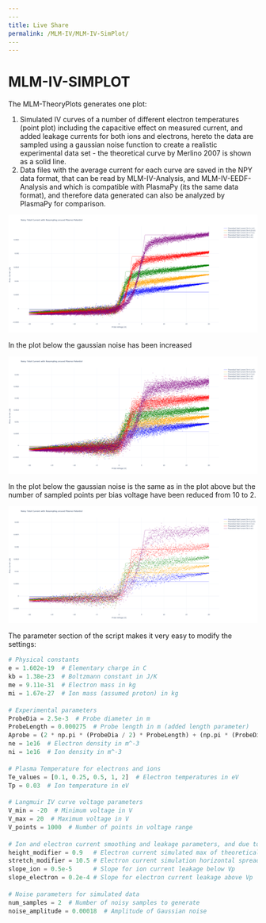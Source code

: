 ```yaml
---
​---
title: Live Share
permalink: /MLM-IV/MLM-IV-SimPlot/
​---
---
```


# MLM-IV-SIMPLOT

The MLM-TheoryPlots generates one plot:

1.  Simulated IV curves of a number of different electron temperatures (point plot) including the capacitive effect on measured current, and added leakage currents for both ions and electrons, hereto the data are sampled using a gaussian noise function to create a realistic experimental data set - the theoretical curve by Merlino 2007 is shown as a solid line.
2. Data files with the average current for each curve are saved in the NPY data format, that can be read by MLM-IV-Analysis, and MLM-IV-EEDF-Analysis and which is compatible with PlasmaPy (its the same data format), and therefore data generated can also be analyzed by PlasmaPy for comparison.

![MLM-IV-SimPlot](.\images\MLM-IV-SimPlot.png)

In the plot below the gaussian noise has been increased

![MLM-IV-SimPlot](.\images\MLM-IV-SimPlot2.png)

In the plot below the gaussian noise is the same as in the plot above but the number of sampled points per bias voltage have been reduced from 10 to 2.

![MLM-IV-SimPlot](.\images\MLM-IV-SimPlot3.png)

The parameter section of the script makes it very easy to modify the settings:

```python
# Physical constants
e = 1.602e-19  # Elementary charge in C
kb = 1.38e-23  # Boltzmann constant in J/K
me = 9.11e-31  # Electron mass in kg
mi = 1.67e-27  # Ion mass (assumed proton) in kg

# Experimental parameters
ProbeDia = 2.5e-3  # Probe diameter in m
ProbeLength = 0.000275  # Probe length in m (added length parameter)
Aprobe = (2 * np.pi * (ProbeDia / 2) * ProbeLength) + (np.pi * (ProbeDia / 2) ** 2)  # Probe area including cylindrical surface and end area in m^2
ne = 1e16  # Electron density in m^-3
ni = 1e16  # Ion density in m^-3

# Plasma Temperature for electrons and ions
Te_values = [0.1, 0.25, 0.5, 1, 2]  # Electron temperatures in eV
Tp = 0.03  # Ion temperature in eV

# Langmuir IV curve voltage parameters
V_min = -20  # Minimum voltage in V
V_max = 20  # Maximum voltage in V
V_points = 1000  # Number of points in voltage range

# Ion and electron current smoothing and leakage parameters, and due to plasma noise or averaging effects.
height_modifier = 0.9   # Electron current simulated max of theoretical max
stretch_modifier = 10.5 # Electron current simulation horizontal spread
slope_ion = 0.5e-5      # Slope for ion current leakage below Vp
slope_electron = 0.2e-4 # Slope for electron current leakage above Vp

# Noise parameters for simulated data
num_samples = 2  # Number of noisy samples to generate
noise_amplitude = 0.00018  # Amplitude of Gaussian noise
```

